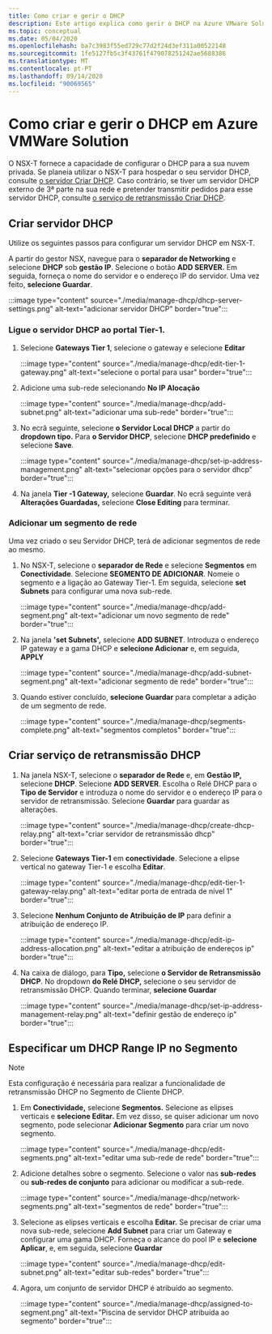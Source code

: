```yaml
---
title: Como criar e gerir o DHCP
description: Este artigo explica como gerir o DHCP na Azure VMware Solution.
ms.topic: conceptual
ms.date: 05/04/2020
ms.openlocfilehash: ba7c3983f55ed729c77d2f24d3ef311a00522148
ms.sourcegitcommit: 1fe5127fb5c3f43761f479078251242ae5688386
ms.translationtype: MT
ms.contentlocale: pt-PT
ms.lasthandoff: 09/14/2020
ms.locfileid: "90069565"
---
```

# <a name="how-to-create-and-manage-dhcp-in-azure-vmware-solution"></a>Como criar e gerir o DHCP em Azure VMWare Solution

O NSX-T fornece a capacidade de configurar o DHCP para a sua nuvem privada. Se planeia utilizar o NSX-T para hospedar o seu servidor DHCP, consulte [o servidor Criar DHCP](#create-dhcp-server). Caso contrário, se tiver um servidor DHCP externo de 3ª parte na sua rede e pretender transmitir pedidos para esse servidor DHCP, consulte [o serviço de retransmissão Criar DHCP](#create-dhcp-relay-service).

## <a name="create-dhcp-server"></a>Criar servidor DHCP

Utilize os seguintes passos para configurar um servidor DHCP em NSX-T.

A partir do gestor NSX, navegue para o **separador de Networking** e selecione **DHCP** sob **gestão IP**. Selecione o botão **ADD SERVER.** Em seguida, forneça o nome do servidor e o endereço IP do servidor. Uma vez feito, **selecione Guardar**.

:::image type="content" source="./media/manage-dhcp/dhcp-server-settings.png" alt-text="adicionar servidor DHCP" border="true":::

### <a name="connect-dhcp-server-to-the-tier-1-gateway"></a>Ligue o servidor DHCP ao portal Tier-1.

1. Selecione **Gateways Tier 1**, selecione o gateway e selecione **Editar**

   :::image type="content" source="./media/manage-dhcp/edit-tier-1-gateway.png" alt-text="selecione o portal para usar" border="true":::

1. Adicione uma sub-rede selecionando **No IP Alocação**

   :::image type="content" source="./media/manage-dhcp/add-subnet.png" alt-text="adicionar uma sub-rede" border="true":::

1. No ecrã seguinte, selecione **o Servidor Local DHCP** a partir do **dropdown tipo.** Para **o Servidor DHCP**, selecione **DHCP predefinido** e selecione **Save**.

   :::image type="content" source="./media/manage-dhcp/set-ip-address-management.png" alt-text="selecionar opções para o servidor dhcp" border="true":::

1. Na janela **Tier -1 Gateway,** selecione **Guardar**. No ecrã seguinte verá **Alterações Guardadas,** selecione **Close Editing** para terminar.

### <a name="add-a-network-segment"></a>Adicionar um segmento de rede

Uma vez criado o seu Servidor DHCP, terá de adicionar segmentos de rede ao mesmo.

1. No NSX-T, selecione o **separador de Rede** e selecione **Segmentos** em **Conectividade**. Selecione **SEGMENTO DE ADICIONAR**. Nomeie o segmento e a ligação ao Gateway Tier-1. Em seguida, selecione **set Subnets** para configurar uma nova sub-rede. 

   :::image type="content" source="./media/manage-dhcp/add-segment.png" alt-text="adicionar um novo segmento de rede" border="true":::

1. Na janela **'set Subnets',** selecione **ADD SUBNET**. Introduza o endereço IP gateway e a gama DHCP e **selecione Adicionar** e, em seguida, **APPLY**

   :::image type="content" source="./media/manage-dhcp/add-subnet-segment.png" alt-text="adicionar segmento de rede" border="true":::

1. Quando estiver concluído, **selecione Guardar** para completar a adição de um segmento de rede.

   :::image type="content" source="./media/manage-dhcp/segments-complete.png" alt-text="segmentos completos" border="true":::

## <a name="create-dhcp-relay-service"></a>Criar serviço de retransmissão DHCP

1. Na janela NSX-T, selecione o **separador de Rede** e, em **Gestão IP,** selecione **DHCP**. Selecione **ADD SERVER**. Escolha o Relé DHCP para o **Tipo de Servidor** e introduza o nome do servidor e o endereço IP para o servidor de retransmissão. Selecione **Guardar** para guardar as alterações.

   :::image type="content" source="./media/manage-dhcp/create-dhcp-relay.png" alt-text="criar servidor de retransmissão dhcp" border="true":::

1. Selecione **Gateways Tier-1** em **conectividade**. Selecione a elipse vertical no gateway Tier-1 e escolha **Editar**.

   :::image type="content" source="./media/manage-dhcp/edit-tier-1-gateway-relay.png" alt-text="editar porta de entrada de nível 1" border="true":::

1. Selecione **Nenhum Conjunto de Atribuição de IP** para definir a atribuição de endereço IP.

   :::image type="content" source="./media/manage-dhcp/edit-ip-address-allocation.png" alt-text="editar a atribuição de endereços ip" border="true":::

1. Na caixa de diálogo, para **Tipo,** selecione **o Servidor de Retransmissão DHCP**. No dropdown **do Relé DHCP,** selecione o seu servidor de retransmissão DHCP. Quando terminar, **selecione Guardar**

   :::image type="content" source="./media/manage-dhcp/set-ip-address-management-relay.png" alt-text="definir gestão de endereço ip" border="true":::

## <a name="specify-a-dhcp-range-ip-on-segment"></a>Especificar um DHCP Range IP no Segmento

> [!NOTE]
> Esta configuração é necessária para realizar a funcionalidade de retransmissão DHCP no Segmento de Cliente DHCP. 

1. Em **Conectividade,** selecione **Segmentos.** Selecione as elipses verticais e **selecione Editar.** Em vez disso, se quiser adicionar um novo segmento, pode selecionar **Adicionar Segmento** para criar um novo segmento.

   :::image type="content" source="./media/manage-dhcp/edit-segments.png" alt-text="editar uma sub-rede de rede" border="true":::

1. Adicione detalhes sobre o segmento. Selecione o valor nas **sub-redes** ou **sub-redes de conjunto** para adicionar ou modificar a sub-rede.

   :::image type="content" source="./media/manage-dhcp/network-segments.png" alt-text="segmentos de rede" border="true":::

1. Selecione as elipses verticais e escolha **Editar.** Se precisar de criar uma nova sub-rede, selecione **Add Subnet** para criar um Gateway e configurar uma gama DHCP. Forneça o alcance do pool IP e **selecione Aplicar**, e, em seguida, selecione **Guardar**

   :::image type="content" source="./media/manage-dhcp/edit-subnet.png" alt-text="editar sub-redes" border="true":::

1. Agora, um conjunto de servidor DHCP é atribuído ao segmento.

   :::image type="content" source="./media/manage-dhcp/assigned-to-segment.png" alt-text="Piscina de servidor DHCP atribuída ao segmento" border="true":::
